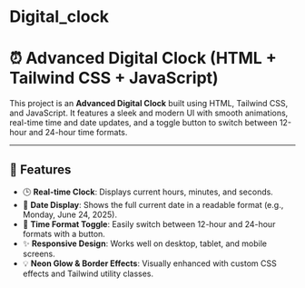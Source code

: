# Digital_clock
# ⏰ Advanced Digital Clock (HTML + Tailwind CSS + JavaScript)

This project is an **Advanced Digital Clock** built using HTML, Tailwind CSS, and JavaScript. It features a sleek and modern UI with smooth animations, real-time time and date updates, and a toggle button to switch between 12-hour and 24-hour time formats.

---

## 🌟 Features

- 🕒 **Real-time Clock**: Displays current hours, minutes, and seconds.
- 📅 **Date Display**: Shows the full current date in a readable format (e.g., Monday, June 24, 2025).
- 🔁 **Time Format Toggle**: Easily switch between 12-hour and 24-hour formats with a button.
- ✨ **Responsive Design**: Works well on desktop, tablet, and mobile screens.
- 💡 **Neon Glow & Border Effects**: Visually enhanced with custom CSS effects and Tailwind utility classes.
